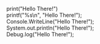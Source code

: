 print("Hello There!")               
printf("%s\n", "Hello There!");                
Console.WriteLine("Hello There!");                 
System.out.println("Hello There!");                  
Debug.log("Hello There!");                   
